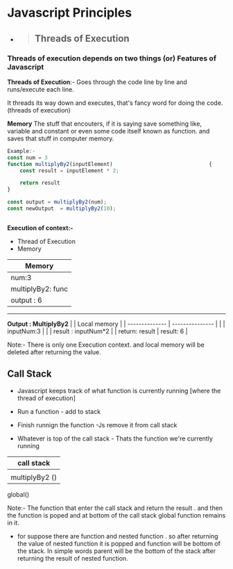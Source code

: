 # Javascript Principles

- > ## Threads of Execution

### Threads of execution depends on two things (or) Features of Javascript

**Threads of Execution**:- Goes through the code line by line and runs/execute each line.

 It threads its way down and executes, that's fancy word for doing the code.(threads of execution)


**Memory** The stuff that encouters, if it is saying save something like, variable and constant or even some code itself known as function. and saves that stuff in computer memory.

```Javascript
Example:-
const num = 3
function multiplyBy2(inputElement)                               {
    const result = inputElement * 2;

    return result
}

const output = multiplyBy2(num);
const newOutput  = multiplyBy2(10);



```

**Execution of context:-**

- Thread of Execution
- Memory

<!-- table for memory -->

| Memory            |
| ----------------- |
| num:3             |
| multiplyBy2: func |
| output : 6        |

---

<!-- table for local storage for output -->

**Output : MultiplyBy2**
| | Local memory |
| -------------- | --------------- |
| | inputNum:3 |
| | result : inputNum\*2 |
| return: result | result: 6 |

Note:- There is only one Execution context. and local memory will be deleted after returning the value.

## Call Stack

- Javascript keeps track of what function is currently running [where the thread of execution]

- Run a function - add to stack

- Finish runnign the function -Js remove it from call stack

- Whatever is top of the call stack - Thats the function we're currently running

<!-- table for stack  -->

| call stack     |
| -------------- |
|                |
| multiplyBy2 () |

global()

Note:- The function that enter the call stack and return the result . and then the function is poped and at bottom of the call stack global function remains in it.

* for suppose there are function and nested function . so after returning the value of  nested function it is popped and function will be bottom of the stack. In simple words parent will be the bottom of the stack after returning the result of nested function.

